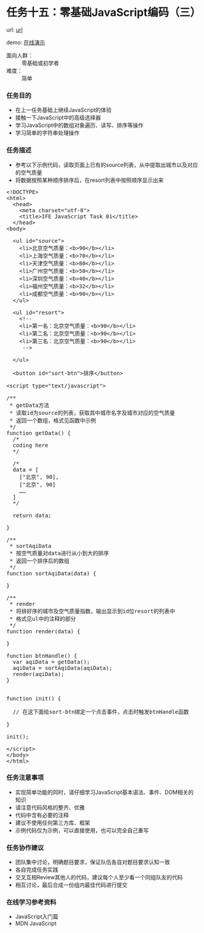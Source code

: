 # 任务十五：零基础JavaScript编码（三）

url: [url](http://ife.baidu.com/2016/task/detail?taskId=15)

demo: [在线演示](https://evls-practices.github.io/IFE/src/2016/15/index.html)
<dl>
	<dt>面向人群：</dt>
	<dd>零基础或初学者</dd>
	<dt>难度：</dt>
	<dd>简单</dd>
</dl>

<h3>任务目的</h3>
<ul>
	<li>在上一任务基础上继续JavaScript的体验</li>
	<li>接触一下JavaScript中的高级选择器</li>
	<li>学习JavaScript中的数组对象遍历、读写、排序等操作</li>
	<li>学习简单的字符串处理操作</li>
</ul>

<h3>任务描述</h3>
<ul>
	<li>参考以下示例代码，读取页面上已有的source列表，从中提取出城市以及对应的空气质量</li>
	<li>将数据按照某种顺序排序后，在resort列表中按照顺序显示出来</li>
</ul>

<pre>&lt;!DOCTYPE&gt;
&lt;html&gt;
  &lt;head&gt;
    &lt;meta charset="utf-8"&gt;
    &lt;title&gt;IFE JavaScript Task 01&lt;/title&gt;
  &lt;/head&gt;
&lt;body&gt;

  &lt;ul id="source"&gt;
    &lt;li&gt;北京空气质量：&lt;b&gt;90&lt;/b&gt;&lt;/li&gt;
    &lt;li&gt;上海空气质量：&lt;b&gt;70&lt;/b&gt;&lt;/li&gt;
    &lt;li&gt;天津空气质量：&lt;b&gt;80&lt;/b&gt;&lt;/li&gt;
    &lt;li&gt;广州空气质量：&lt;b&gt;50&lt;/b&gt;&lt;/li&gt;
    &lt;li&gt;深圳空气质量：&lt;b&gt;40&lt;/b&gt;&lt;/li&gt;
    &lt;li&gt;福州空气质量：&lt;b&gt;32&lt;/b&gt;&lt;/li&gt;
    &lt;li&gt;成都空气质量：&lt;b&gt;90&lt;/b&gt;&lt;/li&gt;
  &lt;/ul&gt;

  &lt;ul id="resort"&gt;
    &lt;!--
    &lt;li&gt;第一名：北京空气质量：&lt;b&gt;90&lt;/b&gt;&lt;/li&gt;
    &lt;li&gt;第二名：北京空气质量：&lt;b&gt;90&lt;/b&gt;&lt;/li&gt;
    &lt;li&gt;第三名：北京空气质量：&lt;b&gt;90&lt;/b&gt;&lt;/li&gt;
     --&gt;

  &lt;/ul&gt;

  &lt;button id="sort-btn"&gt;排序&lt;/button&gt;

&lt;script type="text/javascript"&gt;

/**
 * getData方法
 * 读取id为source的列表，获取其中城市名字及城市对应的空气质量
 * 返回一个数组，格式见函数中示例
 */
function getData() {
  /*
  coding here
  */

  /*
  data = [
    ["北京", 90],
    ["北京", 90]
    ……
  ]
  */

  return data;

}

/**
 * sortAqiData
 * 按空气质量对data进行从小到大的排序
 * 返回一个排序后的数组
 */
function sortAqiData(data) {

}

/**
 * render
 * 将排好序的城市及空气质量指数，输出显示到id位resort的列表中
 * 格式见ul中的注释的部分
 */
function render(data) {

}

function btnHandle() {
  var aqiData = getData();
  aqiData = sortAqiData(aqiData);
  render(aqiData);
}


function init() {

  // 在这下面给sort-btn绑定一个点击事件，点击时触发btnHandle函数

}

init();

&lt;/script&gt;
&lt;/body&gt;
&lt;/html&gt;
</pre>

<h3>任务注意事项</h3>
<ul>
	<li>实现简单功能的同时，请仔细学习JavaScript基本语法、事件、DOM相关的知识</li>
	<li>请注意代码风格的整齐、优雅</li>
  <li>代码中含有必要的注释</li>
  <li>建议不使用任何第三方库、框架</li>
	<li>示例代码仅为示例，可以直接使用，也可以完全自己重写</li>
</ul>

<h3>任务协作建议</h3>
<ul>
	<li>团队集中讨论，明确题目要求，保证队伍各自对题目要求认知一致</li>
	<li>各自完成任务实践</li>
	<li>交叉互相Review其他人的代码，建议每个人至少看一个同组队友的代码</li>
	<li>相互讨论，最后合成一份组内最佳代码进行提交</li>
</ul>

<h3>在线学习参考资料</h3>
<ul>
	<li>JavaScript入门篇</li>
	<li>MDN JavaScript</li>
</ul>
